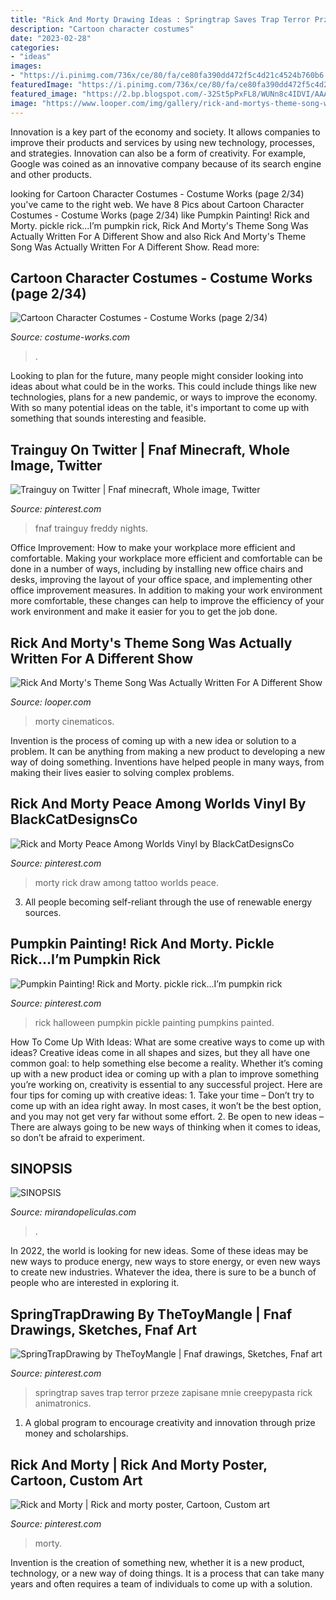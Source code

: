 ```yaml
---
title: "Rick And Morty Drawing Ideas : Springtrap Saves Trap Terror Przeze Zapisane Mnie Creepypasta Rick Animatronics"
description: "Cartoon character costumes"
date: "2023-02-28"
categories:
- "ideas"
images:
- "https://i.pinimg.com/736x/ce/80/fa/ce80fa390dd472f5c4d21c4524b760b6.jpg"
featuredImage: "https://i.pinimg.com/736x/ce/80/fa/ce80fa390dd472f5c4d21c4524b760b6.jpg"
featured_image: "https://2.bp.blogspot.com/-32St5pPxFL8/WUNn8c4IDVI/AAAAAAAAAIw/24reWQ7kiXUsSFxImKjAct2vxQMl4yhEQCLcBGAs/s1600/rick_morty.01.jpg"
image: "https://www.looper.com/img/gallery/rick-and-mortys-theme-song-was-actually-written-for-a-different-show/l-intro-1624065557.jpg"
---
```



Innovation is a key part of the economy and society. It allows companies to improve their products and services by using new technology, processes, and strategies. Innovation can also be a form of creativity. For example, Google was coined as an innovative company because of its search engine and other products.

	

		
looking for Cartoon Character Costumes - Costume Works (page 2/34) you've came to the right web. We have 8 Pics about Cartoon Character Costumes - Costume Works (page 2/34) like Pumpkin Painting! Rick and Morty. pickle rick...I’m pumpkin rick, Rick And Morty&#039;s Theme Song Was Actually Written For A Different Show and also Rick And Morty&#039;s Theme Song Was Actually Written For A Different Show. Read more:
		
    
## Cartoon Character Costumes - Costume Works (page 2/34)

<img loading=lazy src="https://photos.costume-works.com/page/cartoon_costumes-2.jpg" onerror="this.onerror=null;this.src='https://tse2.mm.bing.net/th?id=OIP.xt9rJPZFdqQByKP_24jB6AHaNv&amp;pid=15.1';" alt="Cartoon Character Costumes - Costume Works (page 2/34)">

_Source: costume-works.com_

>. 

	

Looking to plan for the future, many people might consider looking into ideas about what could be in the works. This could include things like new technologies, plans for a new pandemic, or ways to improve the economy. With so many potential ideas on the table, it's important to come up with something that sounds interesting and feasible.

    
## Trainguy On Twitter | Fnaf Minecraft, Whole Image, Twitter

<img loading=lazy src="https://i.pinimg.com/736x/1a/e6/7e/1ae67e99824d3a680c6b11d22019b9ae.jpg" onerror="this.onerror=null;this.src='https://tse2.mm.bing.net/th?id=OIP.5cCTm8zACKdTNUNGbmXDpwHaFM&amp;pid=15.1';" alt="Trainguy on Twitter | Fnaf minecraft, Whole image, Twitter">

_Source: pinterest.com_

>fnaf trainguy freddy nights. 

	

Office Improvement: How to make your workplace more efficient and comfortable.
Making your workplace more efficient and comfortable can be done in a number of ways, including by installing new office chairs and desks, improving the layout of your office space, and implementing other office improvement measures. In addition to making your work environment more comfortable, these changes can help to improve the efficiency of your work environment and make it easier for you to get the job done.

    
## Rick And Morty&#039;s Theme Song Was Actually Written For A Different Show

<img loading=lazy src="https://www.looper.com/img/gallery/rick-and-mortys-theme-song-was-actually-written-for-a-different-show/l-intro-1624065557.jpg" onerror="this.onerror=null;this.src='https://tse2.mm.bing.net/th?id=OIP.G-fmeV4_0b-owUSMM7wtqAHaEK&amp;pid=15.1';" alt="Rick And Morty&#039;s Theme Song Was Actually Written For A Different Show">

_Source: looper.com_

>morty cinematicos. 

	

Invention is the process of coming up with a new idea or solution to a problem. It can be anything from making a new product to developing a new way of doing something. Inventions have helped people in many ways, from making their lives easier to solving complex problems.

    
## Rick And Morty Peace Among Worlds Vinyl By BlackCatDesignsCo

<img loading=lazy src="https://i.pinimg.com/736x/87/54/9f/87549fdda372ef37a43ab9501f028e8d--rick-and-morty-art-to-draw-rick-and-morty-tattoo.jpg" onerror="this.onerror=null;this.src='https://tse1.mm.bing.net/th?id=OIP.ILaYMPGrsiEBCAqGYpN8LgHaKo&amp;pid=15.1';" alt="Rick and Morty Peace Among Worlds Vinyl by BlackCatDesignsCo">

_Source: pinterest.com_

>morty rick draw among tattoo worlds peace. 

	

3. All people becoming self-reliant through the use of renewable energy sources. 

    
## Pumpkin Painting! Rick And Morty. Pickle Rick...I’m Pumpkin Rick

<img loading=lazy src="https://i.pinimg.com/736x/ce/80/fa/ce80fa390dd472f5c4d21c4524b760b6.jpg" onerror="this.onerror=null;this.src='https://tse2.mm.bing.net/th?id=OIP.xrl3FF3ZHAu0apBVhOQg2QHaNL&amp;pid=15.1';" alt="Pumpkin Painting! Rick and Morty. pickle rick...I’m pumpkin rick">

_Source: pinterest.com_

>rick halloween pumpkin pickle painting pumpkins painted. 

	

How To Come Up With Ideas: What are some creative ways to come up with ideas?
Creative ideas come in all shapes and sizes, but they all have one common goal: to help something else become a reality. Whether it’s coming up with a new product idea or coming up with a plan to improve something you’re working on, creativity is essential to any successful project. Here are four tips for coming up with creative ideas: 1. Take your time – Don’t try to come up with an idea right away. In most cases, it won’t be the best option, and you may not get very far without some effort. 2. Be open to new ideas – There are always going to be new ways of thinking when it comes to ideas, so don’t be afraid to experiment. 
    
## SINOPSIS

<img loading=lazy src="https://2.bp.blogspot.com/-32St5pPxFL8/WUNn8c4IDVI/AAAAAAAAAIw/24reWQ7kiXUsSFxImKjAct2vxQMl4yhEQCLcBGAs/s1600/rick_morty.01.jpg" onerror="this.onerror=null;this.src='https://tse1.mm.bing.net/th?id=OIP.df_2OKPzT6ZdqTkoCvDZIwAAAA&amp;pid=15.1';" alt="SINOPSIS">

_Source: mirandopeliculas.com_

>. 

	

In 2022, the world is looking for new ideas. Some of these ideas may be new ways to produce energy, new ways to store energy, or even new ways to create new industries. Whatever the idea, there is sure to be a bunch of people who are interested in exploring it.

    
## SpringTrapDrawing By TheToyMangle | Fnaf Drawings, Sketches, Fnaf Art

<img loading=lazy src="https://i.pinimg.com/736x/90/5d/c5/905dc58883a7f8a4479fc0ce439c5ff9.jpg" onerror="this.onerror=null;this.src='https://tse2.mm.bing.net/th?id=OIP.jMG3ShhOu2vhBZ3quM00LgAAAA&amp;pid=15.1';" alt="SpringTrapDrawing by TheToyMangle | Fnaf drawings, Sketches, Fnaf art">

_Source: pinterest.com_

>springtrap saves trap terror przeze zapisane mnie creepypasta rick animatronics. 

	

1. A global program to encourage creativity and innovation through prize money and scholarships. 

    
## Rick And Morty | Rick And Morty Poster, Cartoon, Custom Art

<img loading=lazy src="https://i.pinimg.com/736x/f2/d1/4f/f2d14fbc535ac0e5d45167ec001955c8.jpg" onerror="this.onerror=null;this.src='https://tse1.mm.bing.net/th?id=OIP.rl2-E8jwjU68eDj6CkogzAHaKf&amp;pid=15.1';" alt="Rick and Morty | Rick and morty poster, Cartoon, Custom art">

_Source: pinterest.com_

>morty. 

	

Invention is the creation of something new, whether it is a new product, technology, or a new way of doing things. It is a process that can take many years and often requires a team of individuals to come up with a solution.

